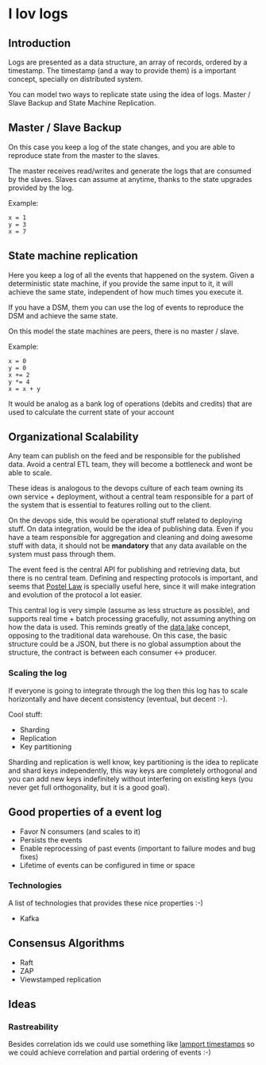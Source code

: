 # I lov logs


## Introduction

Logs are presented as a data structure, an array of records, ordered by a timestamp.
The timestamp (and a way to provide them) is a important concept, specially on distributed system.

You can model two ways to replicate state using the idea of logs. Master / Slave Backup 
and State Machine Replication.


## Master / Slave Backup

On this case you keep a log of the state changes, and you are able to reproduce state from the
master to the slaves.

The master receives read/writes and generate the logs that are consumed by the slaves.
Slaves can assume at anytime, thanks to the state upgrades provided by the log.

Example:

    x = 1
    y = 3
    x = 7


## State machine replication

Here you keep a log of all the events that happened on the system.
Given a deterministic state machine, if you provide the same input to it, it will
achieve the same state, independent of how much times you execute it.

If you have a DSM, them you can use the log of events to reproduce the DSM and achieve
the same state.

On this model the state machines are peers, there is no master / slave.

Example:

    x = 0
    y = 0
    x += 2
    y *= 4
    x = x + y

It would be analog as a bank log of operations (debits and credits) that are used to
calculate the current state of your account


## Organizational Scalability

Any team can publish on the feed and be responsible for the published data.
Avoid a central ETL team, they will become a bottleneck and wont be able to scale.

These ideas is analogous to the devops culture of each team owning its own service + deployment,
without a central team responsible for a part of the system that is essential to features rolling out
to the client.

On the devops side, this would be operational stuff related to deploying stuff. On data integration, would be
the idea of publishing data. Even if you have a team responsible for aggregation and cleaning and doing awesome
stuff with data, it should not be **mandatory** that any data available on the system must pass through them.

The event feed is the central API for publishing and retrieving data, but there is no central team.
Defining and respecting protocols is important, and seems that [Postel Law](https://en.wikipedia.org/wiki/Robustness_principle)
is specially useful here, since it will make integration and evolution of the protocol a lot easier.

This central log is very simple (assume as less structure as possible), and supports real time + batch processing gracefully,
not assuming anything on how the data is used. This reminds greatly of the [data lake](http://martinfowler.com/bliki/DataLake.html)
concept, opposing to the traditional data warehouse. On this case, the basic structure could be a JSON, but there is no
global assumption about the structure, the contract is between each consumer <-> producer.


### Scaling the log

If everyone is going to integrate through the log then this log has to scale horizontally and have decent
consistency (eventual, but decent :-).

Cool stuff:

* Sharding
* Replication
* Key partitioning

Sharding and replication is well know, key partitioning is the idea to replicate and shard keys independently,
this way keys are completely orthogonal and you can add new keys indefinitely without interfering on existing
keys (you never get full orthogonality, but it is a good goal).


## Good properties of a event log

* Favor N consumers (and scales to it)
* Persists the events
* Enable reprocessing of past events (important to failure modes and bug fixes)
* Lifetime of events can be configured in time or space


### Technologies

A list of technologies that provides these nice properties :-)

* Kafka


## Consensus Algorithms

* Raft
* ZAP
* Viewstamped replication


## Ideas

### Rastreability

Besides correlation ids we could use something like [lamport timestamps](https://en.wikipedia.org/wiki/Lamport_timestamps)
so we could achieve correlation and partial ordering of events :-)
